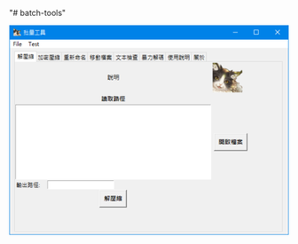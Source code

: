 "# batch-tools" 

![image](https://github.com/Cloveriow/batch-tools/blob/main/%E9%99%84%E4%BB%B6.png)
